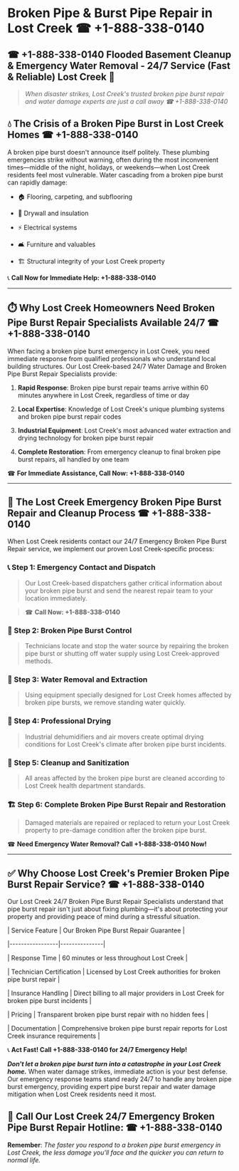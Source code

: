 # Broken Pipe & Burst Pipe Repair in Lost Creek ☎ +1-888-338-0140  
## ☎ +1-888-338-0140 Flooded Basement Cleanup & Emergency Water Removal - 24/7 Service (Fast & Reliable) Lost Creek 🚨  

> *When disaster strikes, Lost Creek's trusted broken pipe burst repair and water damage experts are just a call away ☎ +1-888-338-0140*  

## 💧 The Crisis of a Broken Pipe Burst in Lost Creek Homes ☎ +1-888-338-0140  

A broken pipe burst doesn't announce itself politely. These plumbing emergencies strike without warning, often during the most inconvenient times—middle of the night, holidays, or weekends—when Lost Creek residents feel most vulnerable. Water cascading from a broken pipe burst can rapidly damage:  

* 🏠 Flooring, carpeting, and subflooring  
* 🧱 Drywall and insulation  
* ⚡ Electrical systems  
* 🛋️ Furniture and valuables  
* 🏗️ Structural integrity of your Lost Creek property  

📞 **Call Now for Immediate Help: +1-888-338-0140**  

---  

## ⏱️ Why Lost Creek Homeowners Need Broken Pipe Burst Repair Specialists Available 24/7 ☎ +1-888-338-0140  

When facing a broken pipe burst emergency in Lost Creek, you need immediate response from qualified professionals who understand local building structures. Our Lost Creek-based 24/7 Water Damage and Broken Pipe Burst Repair Specialists provide:  

1. **Rapid Response**: Broken pipe burst repair teams arrive within 60 minutes anywhere in Lost Creek, regardless of time or day  
2. **Local Expertise**: Knowledge of Lost Creek's unique plumbing systems and broken pipe burst repair codes  
3. **Industrial Equipment**: Lost Creek's most advanced water extraction and drying technology for broken pipe burst repair  
4. **Complete Restoration**: From emergency cleanup to final broken pipe burst repairs, all handled by one team  

☎ **For Immediate Assistance, Call Now: +1-888-338-0140**  

---  

## 🔧 The Lost Creek Emergency Broken Pipe Burst Repair and Cleanup Process ☎ +1-888-338-0140  

When Lost Creek residents contact our 24/7 Emergency Broken Pipe Burst Repair service, we implement our proven Lost Creek-specific process:  

### 📞 Step 1: Emergency Contact and Dispatch  
> Our Lost Creek-based dispatchers gather critical information about your broken pipe burst and send the nearest repair team to your location immediately.  
> ☎ **Call Now: +1-888-338-0140**  

### 🚿 Step 2: Broken Pipe Burst Control  
> Technicians locate and stop the water source by repairing the broken pipe burst or shutting off water supply using Lost Creek-approved methods.  

### 🌊 Step 3: Water Removal and Extraction  
> Using equipment specially designed for Lost Creek homes affected by broken pipe bursts, we remove standing water quickly.  

### 💨 Step 4: Professional Drying  
> Industrial dehumidifiers and air movers create optimal drying conditions for Lost Creek's climate after broken pipe burst incidents.  

### 🧼 Step 5: Cleanup and Sanitization  
> All areas affected by the broken pipe burst are cleaned according to Lost Creek health department standards.  

### 🏗️ Step 6: Complete Broken Pipe Burst Repair and Restoration  
> Damaged materials are repaired or replaced to return your Lost Creek property to pre-damage condition after the broken pipe burst.  

☎ **Need Emergency Water Removal? Call +1-888-338-0140 Now!**  

---  

## ✅ Why Choose Lost Creek's Premier Broken Pipe Burst Repair Service? ☎ +1-888-338-0140  

Our Lost Creek 24/7 Broken Pipe Burst Repair Specialists understand that pipe burst repair isn't just about fixing plumbing—it's about protecting your property and providing peace of mind during a stressful situation.  

| Service Feature | Our Broken Pipe Burst Repair Guarantee |  
|-----------------|---------------|  
| Response Time | 60 minutes or less throughout Lost Creek |  
| Technician Certification | Licensed by Lost Creek authorities for broken pipe burst repair |  
| Insurance Handling | Direct billing to all major providers in Lost Creek for broken pipe burst incidents |  
| Pricing | Transparent broken pipe burst repair with no hidden fees |  
| Documentation | Comprehensive broken pipe burst repair reports for Lost Creek insurance requirements |  

📞 **Act Fast! Call +1-888-338-0140 for 24/7 Emergency Help!**  

***Don't let a broken pipe burst turn into a catastrophe in your Lost Creek home.*** When water damage strikes, immediate action is your best defense. Our emergency response teams stand ready 24/7 to handle any broken pipe burst emergency, providing expert pipe burst repair and water damage mitigation when Lost Creek residents need it most.  

## 📱 Call Our Lost Creek 24/7 Emergency Broken Pipe Burst Repair Hotline: ☎ +1-888-338-0140  

**Remember**: *The faster you respond to a broken pipe burst emergency in Lost Creek, the less damage you'll face and the quicker you can return to normal life.*